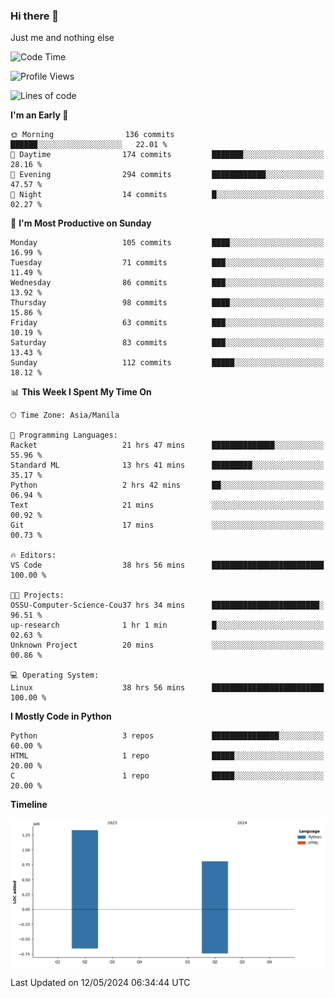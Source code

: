 ### Hi there 👋

Just me and nothing else


<!--START_SECTION:waka-->
![Code Time](http://img.shields.io/badge/Code%20Time-267%20hrs%2052%20mins-blue)

![Profile Views](http://img.shields.io/badge/Profile%20Views-9-blue)

![Lines of code](https://img.shields.io/badge/From%20Hello%20World%20I%27ve%20Written-2.1%20million%20lines%20of%20code-blue)

**I'm an Early 🐤** 

```text
🌞 Morning                136 commits         ██████░░░░░░░░░░░░░░░░░░░   22.01 % 
🌆 Daytime                174 commits         ███████░░░░░░░░░░░░░░░░░░   28.16 % 
🌃 Evening                294 commits         ████████████░░░░░░░░░░░░░   47.57 % 
🌙 Night                  14 commits          █░░░░░░░░░░░░░░░░░░░░░░░░   02.27 % 
```
📅 **I'm Most Productive on Sunday** 

```text
Monday                   105 commits         ████░░░░░░░░░░░░░░░░░░░░░   16.99 % 
Tuesday                  71 commits          ███░░░░░░░░░░░░░░░░░░░░░░   11.49 % 
Wednesday                86 commits          ███░░░░░░░░░░░░░░░░░░░░░░   13.92 % 
Thursday                 98 commits          ████░░░░░░░░░░░░░░░░░░░░░   15.86 % 
Friday                   63 commits          ███░░░░░░░░░░░░░░░░░░░░░░   10.19 % 
Saturday                 83 commits          ███░░░░░░░░░░░░░░░░░░░░░░   13.43 % 
Sunday                   112 commits         █████░░░░░░░░░░░░░░░░░░░░   18.12 % 
```


📊 **This Week I Spent My Time On** 

```text
🕑︎ Time Zone: Asia/Manila

💬 Programming Languages: 
Racket                   21 hrs 47 mins      ██████████████░░░░░░░░░░░   55.96 % 
Standard ML              13 hrs 41 mins      █████████░░░░░░░░░░░░░░░░   35.17 % 
Python                   2 hrs 42 mins       ██░░░░░░░░░░░░░░░░░░░░░░░   06.94 % 
Text                     21 mins             ░░░░░░░░░░░░░░░░░░░░░░░░░   00.92 % 
Git                      17 mins             ░░░░░░░░░░░░░░░░░░░░░░░░░   00.73 % 

🔥 Editors: 
VS Code                  38 hrs 56 mins      █████████████████████████   100.00 % 

🐱‍💻 Projects: 
OSSU-Computer-Science-Cou37 hrs 34 mins      ████████████████████████░   96.51 % 
up-research              1 hr 1 min          █░░░░░░░░░░░░░░░░░░░░░░░░   02.63 % 
Unknown Project          20 mins             ░░░░░░░░░░░░░░░░░░░░░░░░░   00.86 % 

💻 Operating System: 
Linux                    38 hrs 56 mins      █████████████████████████   100.00 % 
```

**I Mostly Code in Python** 

```text
Python                   3 repos             ███████████████░░░░░░░░░░   60.00 % 
HTML                     1 repo              █████░░░░░░░░░░░░░░░░░░░░   20.00 % 
C                        1 repo              █████░░░░░░░░░░░░░░░░░░░░   20.00 % 
```



**Timeline**

![Lines of Code chart](https://raw.githubusercontent.com/brutist/brutist/main/assets/bar_graph.png)


 Last Updated on 12/05/2024 06:34:44 UTC
<!--END_SECTION:waka-->
